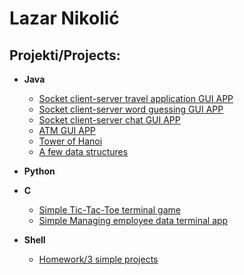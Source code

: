 <h1>Lazar Nikolić <br/></h1>

<h2>Projekti/Projects:</h2>

- <b>Java</b>

  - [Socket client-server travel application GUI APP](https://github.com/4796/travel-application)
  - [Socket client-server word guessing GUI APP](https://github.com/4796/word-guessing)
  - [Socket client-server chat GUI APP](https://github.com/4796/Chat)
  - [ATM GUI APP](https://github.com/4796/ATM)
  - [Tower of Hanoi](https://github.com/4796/Tower-of-Hanoi)
  - [A few data structures](https://github.com/4796/Few-data-structures)

- <b>Python</b>

- <b>C</b>
  - [Simple Tic-Tac-Toe terminal game](https://github.com/4796/Tic-Tac-Toe)
  - [Simple Managing employee data terminal app](https://github.com/4796/Manage-employee)

- <b>Shell</b>
  - [Homework/3 simple projects](https://github.com/4796/Bash-domaci.git) 



